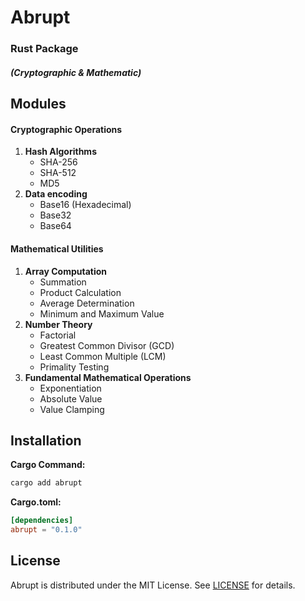 # Abrupt
### Rust Package
##### **(Cryptographic & Mathematic)**

## Modules
#### Cryptographic Operations
1. **Hash Algorithms**
    - SHA-256
    - SHA-512
    - MD5
2. **Data encoding**
    - Base16 (Hexadecimal)
    - Base32
    - Base64
#### Mathematical Utilities
1. **Array Computation**
    - Summation
    - Product Calculation
    - Average Determination
    - Minimum and Maximum Value
2. **Number Theory**
    - Factorial
    - Greatest Common Divisor (GCD)
    - Least Common Multiple (LCM)
    - Primality Testing
2. **Fundamental Mathematical Operations**
    - Exponentiation
    - Absolute Value
    - Value Clamping

## Installation

**Cargo Command:**
```sh
cargo add abrupt
```

**Cargo.toml:**
```toml
[dependencies]
abrupt = "0.1.0"
```

## License

Abrupt is distributed under the MIT License. See [LICENSE](LICENSE) for details.
